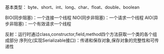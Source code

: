 基本类型：
byte、short、int、long、char、float、double、boolean

BIO(同步阻塞)：一个连接一个线程
NIO(同步非阻塞)：一个请求一个线程
AIO(异步非阻塞)：一个有效请求一个线程

反射：运行时通过class,constructor,field,method四个方法获取一个类的各个组成部分
序列化(实现Serializable接口)：传递和保存对象,保存对象的完整性和可传递性